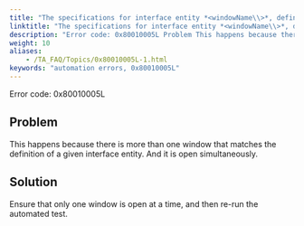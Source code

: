 ```yaml
--- 
title: "The specifications for interface entity *<windowName\\>*, defined by *<windowDefinition\\>*, match *<number\\>* open windows. Please check the specifications, or use the 'identify windows' built-in action to assign a unique physical ID to the desired window."
linktitle: "The specifications for interface entity *<windowName\\>*, defined by *<windowDefinition\\>*, match *<number\\>* open windows. Please check the specifications, or use the 'identify windows' built-in action to assign a unique physical ID to the desired window."
description: "Error code: 0x80010005L Problem This happens because there is more than one window that matches the definition of a given interface entity. And it is open simultaneously. Solution Ensure that only one ..."
weight: 10
aliases: 
    - /TA_FAQ/Topics/0x80010005L-1.html
keywords: "automation errors, 0x80010005L"
---
```


Error code: 0x80010005L

## Problem

This happens because there is more than one window that matches the definition of a given interface entity. And it is open simultaneously.

## Solution

Ensure that only one window is open at a time, and then re-run the automated test.




